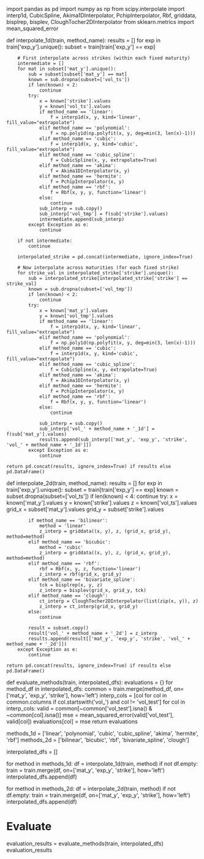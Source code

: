 import pandas as pd
import numpy as np
from scipy.interpolate import interp1d, CubicSpline, Akima1DInterpolator, PchipInterpolator, Rbf, griddata, bisplrep, bisplev, CloughTocher2DInterpolator
from sklearn.metrics import mean_squared_error


def interpolate_1d(train, method_name):
    results = []
    for exp in train['exp_y'].unique():
        subset = train[train['exp_y'] == exp]

        # First interpolate across strikes (within each fixed maturity)
        intermediate = []
        for mat in subset['mat_y'].unique():
            sub = subset[subset['mat_y'] == mat]
            known = sub.dropna(subset=['vol_ts'])
            if len(known) < 2:
                continue
            try:
                x = known['strike'].values
                y = known['vol_ts'].values
                if method_name == 'linear':
                    f = interp1d(x, y, kind='linear', fill_value="extrapolate")
                elif method_name == 'polynomial':
                    f = np.poly1d(np.polyfit(x, y, deg=min(3, len(x)-1)))
                elif method_name == 'cubic':
                    f = interp1d(x, y, kind='cubic', fill_value="extrapolate")
                elif method_name == 'cubic_spline':
                    f = CubicSpline(x, y, extrapolate=True)
                elif method_name == 'akima':
                    f = Akima1DInterpolator(x, y)
                elif method_name == 'hermite':
                    f = PchipInterpolator(x, y)
                elif method_name == 'rbf':
                    f = Rbf(x, y, y, function='linear')
                else:
                    continue
                sub_interp = sub.copy()
                sub_interp['vol_tmp'] = f(sub['strike'].values)
                intermediate.append(sub_interp)
            except Exception as e:
                continue

        if not intermediate:
            continue

        interpolated_strike = pd.concat(intermediate, ignore_index=True)

        # Now interpolate across maturities (for each fixed strike)
        for strike_val in interpolated_strike['strike'].unique():
            sub = interpolated_strike[interpolated_strike['strike'] == strike_val]
            known = sub.dropna(subset=['vol_tmp'])
            if len(known) < 2:
                continue
            try:
                x = known['mat_y'].values
                y = known['vol_tmp'].values
                if method_name == 'linear':
                    f = interp1d(x, y, kind='linear', fill_value="extrapolate")
                elif method_name == 'polynomial':
                    f = np.poly1d(np.polyfit(x, y, deg=min(3, len(x)-1)))
                elif method_name == 'cubic':
                    f = interp1d(x, y, kind='cubic', fill_value="extrapolate")
                elif method_name == 'cubic_spline':
                    f = CubicSpline(x, y, extrapolate=True)
                elif method_name == 'akima':
                    f = Akima1DInterpolator(x, y)
                elif method_name == 'hermite':
                    f = PchipInterpolator(x, y)
                elif method_name == 'rbf':
                    f = Rbf(x, y, y, function='linear')
                else:
                    continue

                sub_interp = sub.copy()
                sub_interp['vol_' + method_name + '_1d'] = f(sub['mat_y'].values)
                results.append(sub_interp[['mat_y', 'exp_y', 'strike', 'vol_' + method_name + '_1d']])
            except Exception as e:
                continue

    return pd.concat(results, ignore_index=True) if results else pd.DataFrame()

def interpolate_2d(train, method_name):
    results = []
    for exp in train['exp_y'].unique():
        subset = train[train['exp_y'] == exp]
        known = subset.dropna(subset=['vol_ts'])
        if len(known) < 4:
            continue
        try:
            x = known['mat_y'].values
            y = known['strike'].values
            z = known['vol_ts'].values
            grid_x = subset['mat_y'].values
            grid_y = subset['strike'].values

            if method_name == 'bilinear':
                method = 'linear'
                z_interp = griddata((x, y), z, (grid_x, grid_y), method=method)
            elif method_name == 'bicubic':
                method = 'cubic'
                z_interp = griddata((x, y), z, (grid_x, grid_y), method=method)
            elif method_name == 'rbf':
                rbf = Rbf(x, y, z, function='linear')
                z_interp = rbf(grid_x, grid_y)
            elif method_name == 'bivariate_spline':
                tck = bisplrep(x, y, z)
                z_interp = bisplev(grid_x, grid_y, tck)
            elif method_name == 'clough':
                ct_interp = CloughTocher2DInterpolator(list(zip(x, y)), z)
                z_interp = ct_interp(grid_x, grid_y)
            else:
                continue

            result = subset.copy()
            result['vol_' + method_name + '_2d'] = z_interp
            results.append(result[['mat_y', 'exp_y', 'strike', 'vol_' + method_name + '_2d']])
        except Exception as e:
            continue

    return pd.concat(results, ignore_index=True) if results else pd.DataFrame()

def evaluate_methods(train, interpolated_dfs):
    evaluations = {}
    for method_df in interpolated_dfs:
        common = train.merge(method_df, on=['mat_y', 'exp_y', 'strike'], how='left')
        interp_cols = [col for col in common.columns if col.startswith('vol_') and col != 'vol_test']
        for col in interp_cols:
            valid = common[~common['vol_test'].isna() & ~common[col].isna()]
            mse = mean_squared_error(valid['vol_test'], valid[col])
            evaluations[col] = mse
    return evaluations

methods_1d = ['linear', 'polynomial', 'cubic', 'cubic_spline', 'akima', 'hermite', 'rbf']
methods_2d = ['bilinear', 'bicubic', 'rbf', 'bivariate_spline', 'clough']

interpolated_dfs = []

for method in methods_1d:
    df = interpolate_1d(train, method)
    if not df.empty:
        train = train.merge(df, on=['mat_y', 'exp_y', 'strike'], how='left')
        interpolated_dfs.append(df)

for method in methods_2d:
    df = interpolate_2d(train, method)
    if not df.empty:
        train = train.merge(df, on=['mat_y', 'exp_y', 'strike'], how='left')
        interpolated_dfs.append(df)

# Evaluate
evaluation_results = evaluate_methods(train, interpolated_dfs)
evaluation_results
